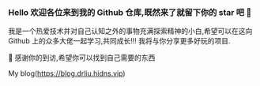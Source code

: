 ### Hello 欢迎各位来到我的 Github 仓库,既然来了就留下你的 star 吧 👋

我是一个热爱技术并对自己认知之外的事物充满探索精神的小白,希望可以在这向 Github 上的众多大佬一起学习,共同成长!!! 我将与你分享更多好玩的项目.

🎉 感谢你的到访,希望你可以找到自己需要的东西

My blog(https://blog.drliu.hidns.vip)


<!--
**dragon-nc/dragon-nc** is a ✨ _special_ ✨ repository because its `README.md` (this file) appears on your GitHub profile.

## Hi there 👋

Here are some ideas to get you started:

- 🔭 I’m currently working on ...
- 🌱 I’m currently learning ...
- 👯 I’m looking to collaborate on ...
- 🤔 I’m looking for help with ...
- 💬 Ask me about ...
- 📫 How to reach me: ...
- 😄 Pronouns: ...
- ⚡ Fun fact: ...
-->
